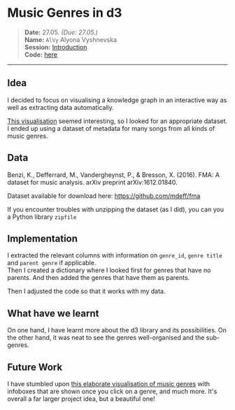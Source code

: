 # Music Genres in d3
> **Date:** 27.05. *(Due: 27.05.)*  
> **Name:** `AlVy` Alyona Vyshnevska  
> **Session:** [Introduction](../index)   
> **Code:** [here](https://github.com/alyonavyshnevska/text_visualization_course/tree/master/07_knowledge_graph)   
> 
----
## Idea

I decided to focus on visualising a knowledge graph in an interactive way as well as extracting data automatically. 

[This visualisation](http://bl.ocks.org/fabiovalse/d784198bdc1c76221393) seemed interesting, so I looked for an appropriate dataset. I ended up using a dataset of metadata for many songs from all kinds of music genres. 

## Data

Benzi, K., Defferrard, M., Vandergheynst, P., & Bresson, X. (2016). FMA: A dataset for music analysis. arXiv preprint arXiv:1612.01840.

Dataset available for download here: https://github.com/mdeff/fma

If you encounter troubles with unzipping the dataset (as I did), you can you a Python library `zipfile`

## Implementation

I extracted the relevant columns with information on `genre_id`, `genre title` and `parent genre` if applicable.   
Then I created a dictionary where I looked first for genres that have no parents. And then added the genres that have them as parents.

Then I adjusted the code so that it works with my data. 



## What have we learnt

On one hand, I have learnt more about the d3 library and its possibilities. On the other hand, it was neat to see the genres well-organised and the sub-genres.

## Future Work

I have stumbled upon [this elaborate visualisation of music genres](https://musicmap.info) with infoboxes that are shown once you click on a genre, and much more. It's overall a far larger project idea, but a beautiful one! 